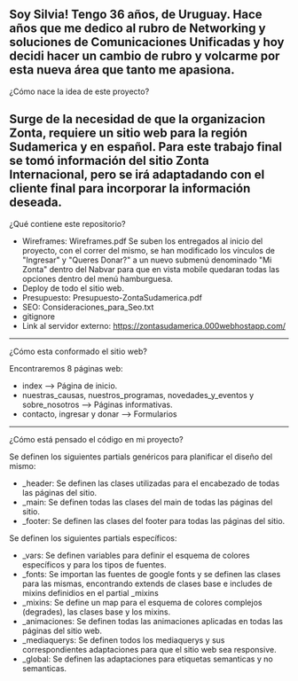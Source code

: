 Soy Silvia! Tengo 36 años, de Uruguay. Hace años que me dedico al rubro de Networking y soluciones de Comunicaciones Unificadas y hoy decidi hacer un cambio de rubro y volcarme por esta nueva área que tanto me apasiona.
-----------------------------------------------------------------------------------------------------------
¿Cómo nace la idea de este proyecto?

Surge de la necesidad de que la organizacion Zonta, requiere un sitio web para la región Sudamerica y en español. Para este trabajo final se tomó información del sitio Zonta Internacional, pero se irá adaptadando con el cliente final para incorporar la información deseada.
-----------------------------------------------------------------------------------------------------------
¿Qué contiene este repositorio?

- Wireframes: Wireframes.pdf 
Se suben los entregados al inicio del proyecto, con el correr del mismo, se han modificado los vínculos de "Ingresar" y "Queres Donar?" a un nuevo   submenú denominado "Mi Zonta" dentro del Nabvar para que en vista mobile quedaran todas las opciones dentro del menú hamburguesa. 
- Deploy de todo el sitio web.
- Presupuesto: Presupuesto-ZontaSudamerica.pdf
- SEO: Consideraciones_para_Seo.txt
- gitignore
- Link al servidor externo: https://zontasudamerica.000webhostapp.com/ 
-----------------------------------------------------------------------------------------------------------
¿Cómo esta conformado el sitio web?

Encontraremos 8 páginas web:

- index --> Página de inicio.
- nuestras_causas, nuestros_programas, novedades_y_eventos y sobre_nosotros --> Páginas informativas.
- contacto, ingresar y donar --> Formularios
-----------------------------------------------------------------------------------------------------------
¿Cómo está pensado el código en mi proyecto?

Se definen los siguientes partials genéricos para planificar el diseño del mismo:

- _header: Se definen las clases utilizadas para el encabezado de todas las páginas del sitio.
- _main: Se definen todas las clases del main de todas las páginas del sitio.
- _footer: Se definen las clases del footer para todas las páginas del sitio.

Se definen los siguientes partials específicos:

- _vars: Se definen variables para definir el esquema de colores específicos y para los tipos de fuentes.
- _fonts: Se importan las fuentes de google fonts y se definen las clases para las mismas, encontrando extends de clases base e includes de mixins definidios en el partial _mixins
- _mixins: Se define un map para el esquema de colores complejos (degrades), las clases base y los mixins.
- _animaciones: Se definen todas las animaciones aplicadas en todas las páginas del sitio web.
- _mediaquerys: Se definen todos los mediaquerys y sus correspondientes adaptaciones para que el sitio web sea responsive.
- _global: Se definen las adaptaciones para etiquetas semanticas y no semanticas.
